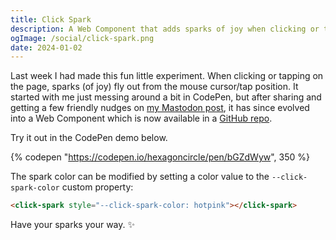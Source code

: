 ```yaml
---
title: Click Spark
description: A Web Component that adds sparks of joy when clicking or tapping on the page.
ogImage: /social/click-spark.png
date: 2024-01-02
---
```


Last week I had made this fun little experiment. When clicking or tapping on the page, sparks (of joy) fly out from the mouse cursor/tap position. It started with me just messing around a bit in CodePen, but after sharing and getting a few friendly nudges on [my Mastodon post](https://mastodon.social/@hexagoncircle@fosstodon.org/111659424760546483), it has since evolved into a Web Component which is now available in a [GitHub repo](https://github.com/hexagoncircle/click-spark).

Try it out in the CodePen demo below.

{% codepen "https://codepen.io/hexagoncircle/pen/bGZdWyw", 350 %}

The spark color can be modified by setting a color value to the `--click-spark-color` custom property:

```html
<click-spark style="--click-spark-color: hotpink"></click-spark>
```

Have your sparks your way. ✨


